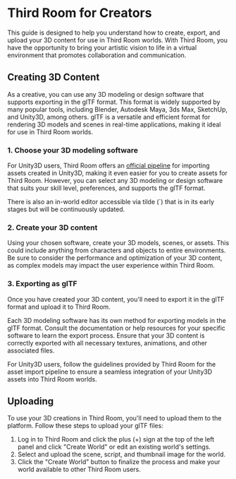 # Third Room for Creators

This guide is designed to help you understand how to create, export, and upload your 3D content for use in Third Room worlds. With Third Room, you have the opportunity to bring your artistic vision to life in a virtual environment that promotes collaboration and communication.

## Creating 3D Content

As a creative, you can use any 3D modeling or design software that supports exporting in the glTF format. This format is widely supported by many popular tools, including Blender, Autodesk Maya, 3ds Max, SketchUp, and Unity3D, among others. glTF is a versatile and efficient format for rendering 3D models and scenes in real-time applications, making it ideal for use in Third Room worlds.

### 1. Choose your 3D modeling software

For Unity3D users, Third Room offers an [official pipeline]() for importing assets created in Unity3D, making it even easier for you to create assets for Third Room. However, you can select any 3D modeling or design software that suits your skill level, preferences, and supports the glTF format.

There is also an in-world editor accessible via tilde (`) that is in its early stages but will be continuously updated.

### 2. Create your 3D content

Using your chosen software, create your 3D models, scenes, or assets. This could include anything from characters and objects to entire environments. Be sure to consider the performance and optimization of your 3D content, as complex models may impact the user experience within Third Room.

### 3. Exporting as glTF

Once you have created your 3D content, you'll need to export it in the glTF format and upload it to Third Room.

Each 3D modeling software has its own method for exporting models in the glTF format. Consult the documentation or help resources for your specific software to learn the export process. Ensure that your 3D content is correctly exported with all necessary textures, animations, and other associated files.

For Unity3D users, follow the guidelines provided by Third Room for the asset import pipeline to ensure a seamless integration of your Unity3D assets into Third Room worlds.

## Uploading

To use your 3D creations in Third Room, you'll need to upload them to the platform. Follow these steps to upload your glTF files:

1. Log in to Third Room and click the plus (+) sign at the top of the left panel and click "Create World" or edit an existing world's settings.
1. Select and upload the scene, script, and thumbnail image for the world.
1. Click the "Create World" button to finalize the process and make your world available to other Third Room users.

